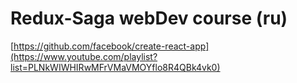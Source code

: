# Redux-Saga webDev course (ru)

[https://github.com/facebook/create-react-app](https://www.youtube.com/playlist?list=PLNkWIWHIRwMFrVMaVMOYflo8R4QBk4vk0)

